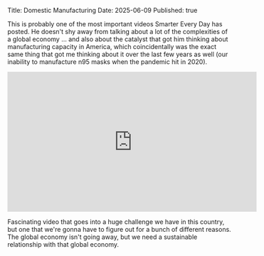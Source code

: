 Title: Domestic Manufacturing
Date: 2025-06-09
Published: true 

This is probably one of the most important videos Smarter Every Day has posted. He doesn't shy away from talking about a lot of the complexities of a global economy ... and also about the catalyst that got him thinking about manufacturing capacity in America, which coincidentally was the exact same thing that got me thinking about it over the last few years as well (our inability to manufacture n95 masks when the pandemic hit in 2020).

<iframe width="560" height="315" src="https://www.youtube.com/embed/3ZTGwcHQfLY?si=5wjaaG0tuqiVOGIt" title="YouTube video player" frameborder="0" allow="accelerometer; autoplay; clipboard-write; encrypted-media; gyroscope; picture-in-picture; web-share" referrerpolicy="strict-origin-when-cross-origin" allowfullscreen></iframe>

Fascinating video that goes into a huge challenge we have in this country, but one that we're gonna have to figure out for a bunch of different reasons. The global economy isn't going away, but we need a sustainable relationship with that global economy.